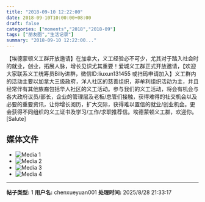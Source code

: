 ```yaml
---
title: "2018-09-10 12:22:00"
date: 2018-09-10T10:00:00+08:00
draft: false
categories: ["moments","2018","2018-09"]
tags: ["朋友圈","生活记录"]
summary: "2018-09-10 12:22:00..."
---
```


【埃德蒙顿义工群开放邀请】在加拿大，义工经验必不可少，尤其对于踏入社会时的就业，创业，拓展人脉，增长见识尤其重要！爱城义工群正式开放邀请，【欢迎大家联系义工统筹员Billy进群，微信ID:liuxun131455 或扫码申请加入】义工群内的活动主要以加拿大三级政府，洋人社区的慈善组织，非牟利组织活动为主，并且经常伴有其他族裔包括华人社区的义工活动。参与我们的义工活动，将会有机会与各大政府议员/部长，企业的管理层及老板/总管们接触，获得难得的社交机会以及必要的重要资讯，让你增长阅历，扩大交际，获得难以置信的就业/创业机会。更会获得不同组织的义工证书及学习/工作/求职推荐信。埃德蒙顿义工群，欢迎你。[Salute]

## 媒体文件

- ![Media 1](/Moments/photos/2018-09-10/201809101222000.jpg)
- ![Media 2](/Moments/photos/2018-09-10/201809101222001.jpg)
- ![Media 3](/Moments/photos/2018-09-10/201809101222002.jpg)
- ![Media 4](/Moments/photos/2018-09-10/201809101222003.jpg)

---

**帖子类型:** 1
**用户名:** chenxueyuan001
**处理时间:** 2025/8/28 21:33:17